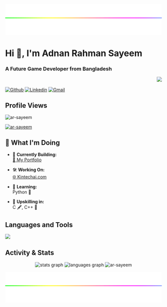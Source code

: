 <!--## **Introduction**-->
<div>
  <p align=right><img height="100" width="1200" src="https://github.com/ar-sayeem/ar-sayeem/blob/main/rainbow-line.gif" /></p>
  <h1><b>Hi 👋, I'm Adnan Rahman Sayeem</b></h1>
  <h3><b>A Future Game Developer from Bangladesh </b></h3>
  <p align=right><img height="200" src="https://media4.giphy.com/media/v1.Y2lkPTc5MGI3NjExZ3pjcHdxbThkMzRzNTB1aDU5ZzR2bzY2a21zdTRsM3NvYW9uOGVtaCZlcD12MV9pbnRlcm5hbF9naWZfYnlfaWQmY3Q9Zw/s31Rm4W3wHpZe/giphy.webp" /></p>
</div>

[![Github](https://img.shields.io/badge/-Github-000?style=flat&logo=Github&logoColor=white)](https://github.com/ar-sayeem)
[![Linkedin](https://img.shields.io/badge/-LinkedIn-blue?style=flat&logo=Linkedin&logoColor=white)](https://www.linkedin.com/in/adnan-rahman-sayeem)
[![Gmail](https://img.shields.io/badge/-Gmail-c14438?style=flat&logo=Gmail&logoColor=white)](mailto:adnan.rahman.sayeem@gmail.com)

## **Profile Views**
<p align="left"> <img src="https://komarev.com/ghpvc/?username=ar-sayeem&label=Profile%20views&color=0e75b6&style=flat" alt="ar-sayeem" /> </p>
<p align="left"> <a href="https://github.com/ryo-ma/github-profile-trophy"><img src="https://github-profile-trophy.vercel.app/?username=ar-sayeem" alt="ar-sayeem" /></a> </p>

<!--
<p align="left"> <a href="https://twitter.com/ar_sayeem0" target="blank"><img src="https://img.shields.io/twitter/follow/ar_sayeem0?logo=twitter&style=for-the-badge" alt="ar_sayeem0" /></a> </p>
-->

## 🌟 **What I'm Doing**

- 🔭 **Currently Building:**  
  [🚀 My Portfolio](https://ar-sayeem.github.io/portfolio/)

- 🛠️ **Working On:**  
  [🌐 Kintechai.com](https://ar-sayeem.github.io/Kintechai.com)

- 🌱 **Learning:**  
  Python 🐍  

- 💬 **Upskilling in:**  
  C 🖋️, C++ 🚀



<!--
## **Connect with me**
<p align="LEFT">
<a href="https://linkedin.com/in/adnan-rahman-sayeem" target="blank"><img align="center" src="https://github.com/ar-sayeem/little-storage/blob/main/Images/social/icon/linkedin.png" height="40" width="40" /></a></p>  -->


## **Languages and Tools**
<p align="left"> <a href="https://github.com/ar-sayeem"><img src="https://skillicons.dev/icons?i=c,cpp,py,html,js,java,figma,git,eclipse,ai,ps,unity,unreal"> </a></p>

## **Activity & Stats**
<div align="center">
  <img src="https://github-readme-stats.vercel.app/api?username=ar-sayeem&hide_title=false&hide_rank=false&show_icons=true&include_all_commits=true&count_private=true&disable_animations=false&theme=gruvbox&bg_color=282828&locale=en&hide_border=false" height="170"       
  alt="stats graph" />
  <img src="https://github-readme-stats.vercel.app/api/top-langs?username=ar-sayeem&locale=en&hide_title=false&layout=compact&card_width=400&langs_count=8&theme=gruvbox&bg_color=282828&hide_border=false" height="170" alt="languages graph" />
  <img src="https://github-readme-streak-stats.herokuapp.com/?user=ar-sayeem&hide_title=false&hide_rank=false&show_icons=true&include_all_commits=true&count_private=true&disable_animations=false&theme=gruvbox&bg_color=282828&locale=en&hide_border=false" height="180"       width="400" alt="ar-sayeem" /></div>

  <p align=right><img height="100" width="1200" src="https://github.com/ar-sayeem/ar-sayeem/blob/main/rainbow-line.gif" /></p>
